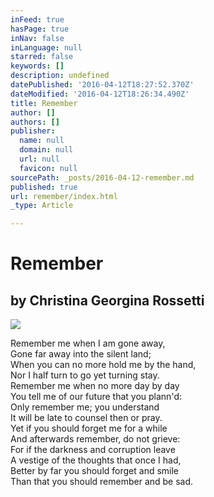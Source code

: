 ```yaml
---
inFeed: true
hasPage: true
inNav: false
inLanguage: null
starred: false
keywords: []
description: undefined
datePublished: '2016-04-12T18:27:52.370Z'
dateModified: '2016-04-12T18:26:34.490Z'
title: Remember
author: []
authors: []
publisher:
  name: null
  domain: null
  url: null
  favicon: null
sourcePath: _posts/2016-04-12-remember.md
published: true
url: remember/index.html
_type: Article

---
```

# Remember

## by Christina Georgina Rossetti
![](https://the-grid-user-content.s3-us-west-2.amazonaws.com/90d9726d-a84b-454e-934f-b414d1044224.jpg)

Remember me when I am gone away,  
Gone far away into the silent land;  
When you can no more hold me by the hand,  
Nor I half turn to go yet turning stay.  
Remember me when no more day by day  
You tell me of our future that you plann'd:  
Only remember me; you understand  
It will be late to counsel then or pray.  
Yet if you should forget me for a while  
And afterwards remember, do not grieve:  
For if the darkness and corruption leave  
A vestige of the thoughts that once I had,  
Better by far you should forget and smile  
Than that you should remember and be sad.